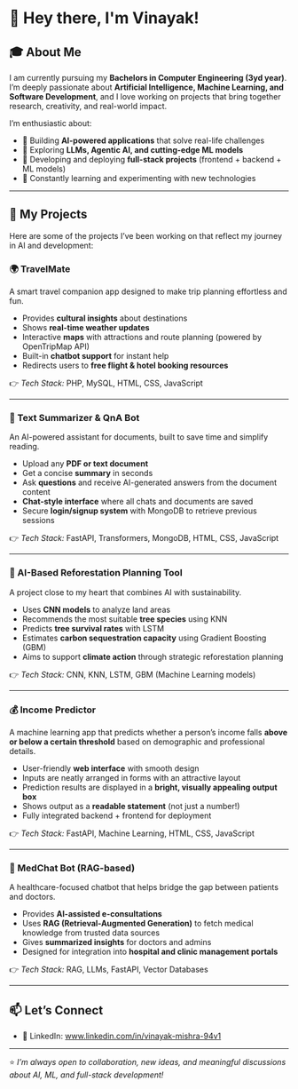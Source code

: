 # 👋 Hey there, I'm Vinayak!  

## 🎓 About Me  
I am currently pursuing my **Bachelors in Computer Engineering (3yd year)**.  
I’m deeply passionate about **Artificial Intelligence, Machine Learning, and Software Development**, and I love working on projects that bring together research, creativity, and real-world impact.  

I’m enthusiastic about:  
- 🌟 Building **AI-powered applications** that solve real-life challenges  
- 🌟 Exploring **LLMs, Agentic AI, and cutting-edge ML models**  
- 🌟 Developing and deploying **full-stack projects** (frontend + backend + ML models)  
- 🌟 Constantly learning and experimenting with new technologies  

---

## 🚀 My Projects  

Here are some of the projects I’ve been working on that reflect my journey in AI and development:  

### 🌍 TravelMate  
A smart travel companion app designed to make trip planning effortless and fun.  
- Provides **cultural insights** about destinations  
- Shows **real-time weather updates**  
- Interactive **maps** with attractions and route planning (powered by OpenTripMap API)  
- Built-in **chatbot support** for instant help  
- Redirects users to **free flight & hotel booking resources**  

👉 *Tech Stack:* PHP, MySQL, HTML, CSS, JavaScript  

---

### 📄 Text Summarizer & QnA Bot  
An AI-powered assistant for documents, built to save time and simplify reading.  
- Upload any **PDF or text document**  
- Get a concise **summary** in seconds  
- Ask **questions** and receive AI-generated answers from the document content  
- **Chat-style interface** where all chats and documents are saved  
- Secure **login/signup system** with MongoDB to retrieve previous sessions  

👉 *Tech Stack:* FastAPI, Transformers, MongoDB, HTML, CSS, JavaScript  

---

### 🌱 AI-Based Reforestation Planning Tool  
A project close to my heart that combines AI with sustainability.  
- Uses **CNN models** to analyze land areas  
- Recommends the most suitable **tree species** using KNN  
- Predicts **tree survival rates** with LSTM  
- Estimates **carbon sequestration capacity** using Gradient Boosting (GBM)  
- Aims to support **climate action** through strategic reforestation planning  

👉 *Tech Stack:* CNN, KNN, LSTM, GBM (Machine Learning models)  

---

### 💰 Income Predictor  
A machine learning app that predicts whether a person’s income falls **above or below a certain threshold** based on demographic and professional details.  
- User-friendly **web interface** with smooth design  
- Inputs are neatly arranged in forms with an attractive layout  
- Prediction results are displayed in a **bright, visually appealing output box**  
- Shows output as a **readable statement** (not just a number!)  
- Fully integrated backend + frontend for deployment  

👉 *Tech Stack:* FastAPI, Machine Learning, HTML, CSS, JavaScript  

---

### 🏥 MedChat Bot (RAG-based)  
A healthcare-focused chatbot that helps bridge the gap between patients and doctors.  
- Provides **AI-assisted e-consultations**  
- Uses **RAG (Retrieval-Augmented Generation)** to fetch medical knowledge from trusted data sources  
- Gives **summarized insights** for doctors and admins  
- Designed for integration into **hospital and clinic management portals**  

👉 *Tech Stack:* RAG, LLMs, FastAPI, Vector Databases  

---

## 📫 Let’s Connect   
- 🔗 LinkedIn: www.linkedin.com/in/vinayak-mishra-94v1  

---

⭐️ *I’m always open to collaboration, new ideas, and meaningful discussions about AI, ML, and full-stack development!*  
